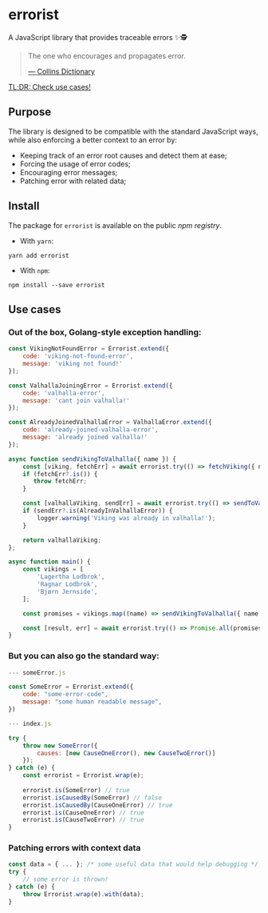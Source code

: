 # errorist
A JavaScript library that provides traceable errors ✨🕵️

> The one who encourages and propagates error.
> 
> [— Collins Dictionary](https://www.collinsdictionary.com/dictionary/english/errorist)

[TL;DR: Check use cases!](#use-cases)

## Purpose

The library is designed to be compatible with the standard JavaScript ways, while also enforcing a better context to an error by:
* Keeping track of an error root causes and detect them at ease;
* Forcing the usage of error codes;
* Encouraging error messages;
* Patching error with related data;

## Install
The package for `errorist` is available on the public *npm registry*.

* With `yarn`:
```
yarn add errorist
```
* With `npm`:
```
npm install --save errorist
```
## Use cases

### Out of the box, Golang-style exception handling:


```javascript
const VikingNotFoundError = Errorist.extend({
    code: 'viking-not-found-error',
    message: 'viking not found!'
});

const ValhallaJoiningError = Errorist.extend({
    code: 'valhalla-error',
    message: 'cant join valhalla!'
});

const AlreadyJoinedValhallaError = ValhallaError.extend({
    code: 'already-joined-valhalla-error',
    message: 'already joined valhalla!'
});

async function sendVikingToValhalla({ name }) {
    const [viking, fetchErr] = await errorist.try(() => fetchViking({ name }));
    if (fetchErr?.is()) {
       throw fetchErr;
    }

    const [valhallaViking, sendErr] = await errorist.try(() => sendToValhalla(viking));
    if (sendErr?.is(AlreadyInValhallaError)) {
        logger.warning('Viking was already in valhalla!');
    }

    return valhallaViking;
};

async function main() {
    const vikings = [
        'Lagertha Lodbrok',
        'Ragnar Lodbrok',
        'Bjørn Jernside',
    ];

    const promises = vikings.map((name) => sendVikingToValhalla({ name }));

    const [result, err] = await errorist.try(() => Promise.all(promises));
}
```

### But you can also go the standard way:

```javascript
--- someError.js 

const SomeError = Errorist.extend({
    code: "some-error-code",
    message: "some human readable message",
})

--- index.js

try {
    throw new SomeError({
        causes: [new CauseOneError(), new CauseTwoError()]
    });
} catch (e) {
    const errorist = Errorist.wrap(e);
    
    errorist.is(SomeError) // true
    errorist.isCausedBy(SomeError) // false
    errorist.isCausedBy(CauseOneError) // true
    errorist.is(CauseOneError) // true
    errorist.is(CauseTwoError) // true
}
```


### Patching errors with context data

```javascript
const data = { ... }; /* some useful data that would help debugging */;
try {
    // some error is thrown!
} catch (e) {
    throw Errorist.wrap(e).with(data);
}

```
